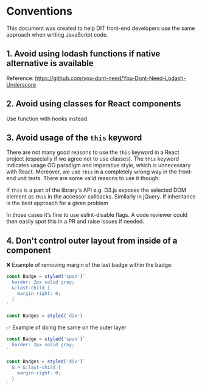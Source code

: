 # Conventions

This document was created to help DIT front-end developers use the same approach when writing JavaScript code.

## 1. Avoid using lodash functions if native alternative is available

Reference: https://github.com/you-dont-need/You-Dont-Need-Lodash-Underscore

## 2. Avoid using classes for React components

Use function with hooks instead.

## 3. Avoid usage of the `this` keyword

There are not many good reasons to use the `this` keyword in a React project (especially if we agree not to use classes). The `this` keyword indicates usage OO paradigm and imperative style, which is unnecessary with React. Moreover, we use `this` in a completely wrong way in the front-end unit tests. There are some valid reasons to use it though:

If `this` is a part of the library's API e.g. D3.js exposes the selected DOM element as `this` in the accessor callbacks. Similarly in jQuery.
If inheritance is the best approach for a given problem

In those cases it’s fine to use eslint-disable flags. A code reviewer could then easily spot this in a PR and raise issues if needed.

## 4. Don't control outer layout from inside of a component

❌ Example of removing margin of the last badge within the badge:

```js
const Badge = styled('span')`
  border: 2px solid gray;
  &:last-child {
    margin-right: 0;
  }
`

const Badges = styled('div')
```

✅ Example of doing the same on the outer layer

```js
const Badge = styled('span')`
  border: 2px solid gray;
`

const Badges = styled('div')`
  & > &:last-child {
    margin-right: 0;
  }
`
```
